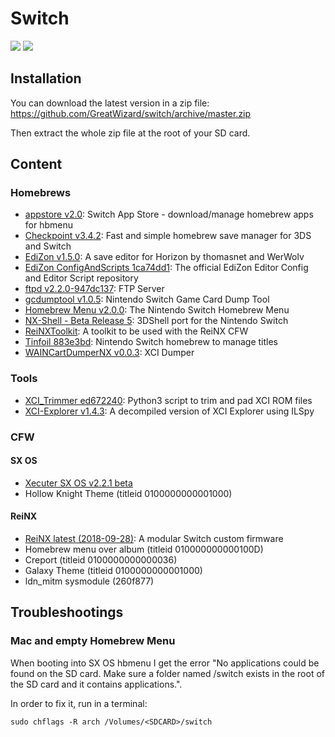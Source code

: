 # Switch

![](https://img.shields.io/badge/switch-sx--os-red.svg)
![](https://img.shields.io/badge/switch-sdfiles-orange.svg)

## Installation

You can download the latest version in a zip file: https://github.com/GreatWizard/switch/archive/master.zip

Then extract the whole zip file at the root of your SD card.

## Content

### Homebrews

- [appstore v2.0](https://github.com/vgmoose/appstorenx): Switch App Store - download/manage homebrew apps for hbmenu
- [Checkpoint v3.4.2](https://github.com/BernardoGiordano/Checkpoint/): Fast and simple homebrew save manager for 3DS and Switch
- [EdiZon v1.5.0](https://github.com/thomasnet-mc/EdiZon): A save editor for Horizon by thomasnet and WerWolv
- [EdiZon ConfigAndScripts 1ca74dd1](https://github.com/WerWolv98/EdiZon_ConfigsAndScripts): The official EdiZon Editor Config and Editor Script repository
- [ftpd v2.2.0-947dc137](https://github.com/WinterMute/ftpd): FTP Server
- [gcdumptool v1.0.5](https://github.com/DarkMatterCore/gcdumptool): Nintendo Switch Game Card Dump Tool
- [Homebrew Menu v2.0.0](https://github.com/switchbrew/nx-hbmenu): The Nintendo Switch Homebrew Menu
- [NX-Shell - Beta Release 5](https://github.com/joel16/NX-Shell): 3DShell port for the Nintendo Switch
- [ReiNXToolkit](https://github.com/Reisyukaku/ReiNXToolkit): A toolkit to be used with the ReiNX CFW
- [Tinfoil 883e3bd](https://github.com/Adubbz/Tinfoil): Nintendo Switch homebrew to manage titles
- [WAINCartDumperNX v0.0.3](https://gbatemp.net/threads/xci-dumper.506700/): XCI Dumper

### Tools

- [XCI_Trimmer ed672240](https://github.com/AnalogMan151/XCI_Trimmer): Python3 script to trim and pad XCI ROM files
- [XCI-Explorer v1.4.3](https://github.com/StudentBlake/XCI-Explorer): A decompiled version of XCI Explorer using ILSpy

### CFW

#### SX OS

- [Xecuter SX OS v2.2.1 beta](https://sx.xecuter.com/)
- Hollow Knight Theme (titleid 0100000000001000)

#### ReiNX

- [ReiNX latest (2018-09-28)](https://github.com/Reisyukaku/ReiNX): A modular Switch custom firmware
- Homebrew menu over album (titleid 010000000000100D)
- Creport (titleid 0100000000000036)
- Galaxy Theme (titleid 0100000000001000)
- ldn_mitm sysmodule (260f877)

## Troubleshootings

### Mac and empty Homebrew Menu

When booting into SX OS hbmenu I get the error "No applications could be found on the SD card. Make sure a folder named /switch exists in the root of the SD card and it contains applications.".

In order to fix it, run in a terminal:

```
sudo chflags -R arch /Volumes/<SDCARD>/switch
```
